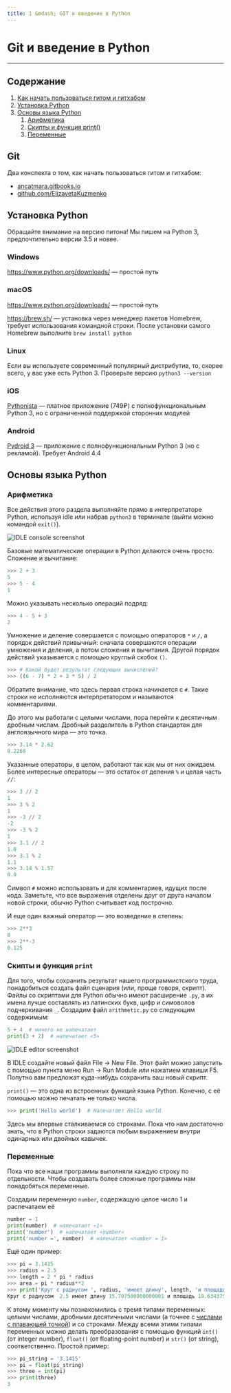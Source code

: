 ```yaml
---
title: 1 &mdash; GIT и введение в Python
---
```


# Git и введение в Python
---

## Содержание

1. [Как начать пользоваться гитом и гитхабом](#git)
2. [Установка Python](#установка-python)
3. [Основы языка Python](#основы-языка-python)
    1. [Арифметика](#арифметика)
    2. [Скипты и функция print()](#скипты-и-функция-print)
    3. [Переменные](#переменные)


<!-- ====================================================================== -->


## Git

Два конспекта о том, как начать пользоваться гитом и гитхабом:

* [ancatmara.gitbooks.io](https://ancatmara.gitbooks.io/digital-literacy/chapter1.html)
* [github.com/ElizavetaKuzmenko](https://github.com/ElizavetaKuzmenko/Programming-and-computer-instruments/wiki/%D0%A1%D0%B5%D0%BC%D0%B8%D0%BD%D0%B0%D1%80-1:-GIT)


<!-- ====================================================================== -->


## Установка Python

Обращайте внимание на версию питона! Мы пишем на Python 3, предпочтительно версии 3.5 и новее.

### Windows

<https://www.python.org/downloads/> — простой путь

### macOS

<https://www.python.org/downloads/> — простой путь

<https://brew.sh/> — установка через менеджер пакетов Homebrew, требует использования командной строки.
После установки самого Homebrew выполните `brew install python`

### Linux

Если вы используете современный популярный дистрибутив, то, скорее всего, у вас уже есть Python 3.
Проверьте версию `python3 --version`

### iOS

[Pythonista](https://itunes.apple.com/ru/app/pythonista-3/id1085978097) — платное приложение (749₽) с полнофункциональным Python 3, но с ограниченной поддержкой сторонних модулей

### Android

[Pydroid 3](https://play.google.com/store/apps/details?id=ru.iiec.pydroid3) — приложение с полнофункциональным Python 3 (но с рекламой). Требует Android 4.4


<!-- ====================================================================== -->


## Основы языка Python

### Арифметика

Все действия этого раздела выполняйте прямо в интерпретаторе Python, используя idle или набрав `python3` в терминале (выйти можно командой `exit()`).

![IDLE console screenshot](/img/01/idle_console.png)

Базовые математические операции в Python делаются очень просто. Сложение и вычитание:

```python
>>> 2 + 3
5
>>> 5 - 4
1
```

Можно указывать несколько операций подряд:

```python
>>> 4 - 5 + 3
2
```

Умножение и деление совершается с помощью операторов `*` и `/`, а порядок действий привычный: сначала совершаются операции умножения и деления, а потом сложения и вычитания. Другой порядок действий указывается с помощью круглый скобок `()`.

```python
>>> # Какой будет результат следующих вычислений?
>>> ((6 - 7) * 2 + 3 * 5) / 2
```

Обратите внимание, что здесь первая строка начинается с `#`. Такие строки не исполняются интерпретатором и называются комментариями.

До этого мы работали с целыми числами, пора перейти к десятичным дробным числам. Дробный разделитель в Python стандартен для англоязычного мира — это точка.

```python
>>> 3.14 * 2.62
8.2268
```

Указанные операторы, в целом, работают так как мы от них ожидаем. Более интересные операторы — это остаток от деления `%` и целая часть `//`:

```python
>>> 3 // 2
1
>>> 3 % 2
1
>>> -3 // 2
-2
>>> -3 % 2
1
>>> 3.1 // 2
1.0
>>> 3.1 % 2
1.1
>>> 3.14 % 1.57
0.0
```

Символ `#` можно использовать и для комментариев, идущих после кода. Заметьте, что все выражения отделены друг от друга началом новой строки, обычно Python считывает код построчно.

И еще один важный оператор — это возведение в степень:

```python
>>> 2**3
8
>>> 2**-3
0.125
```

### Скипты и функция `print`

Для того, чтобы сохранить результат нашего программистского труда, понадобиться создать файл сценария (или, проще говоря, скрипт).
Файлы со скриптами для Python обычно имеют расширение `.py`, а их имена лучше составлять из латинских букв, цифр и симоволов подчеркивания `_`.
Создадим файл `arithmetic.py` со следующим содержимым:

```python
5 + 4  # ничего не напечатает
print(3 + 2)  # напечатает «5»
```

![IDLE editor screenshot](/img/01/idle_editor.png)

В IDLE создайте новый файл File -> New File. Этот файл можно запустить с помощью пункта меню Run -> Run Module или нажатием клавиши F5. Попутно вам предложат куда-нибудь сохранить ваш новый скрипт.

`print()` — это одна из встроенных функций языка Python. Конечно, с её помощью можно печатать не только числа.

```python
>>> print('Hello world')  # Напечатает Hello world
```

Здесь мы впервые сталкиваемся со строками. Пока что нам достаточно знать, что в Python строки задаются любым выражением внутри одинарных или двойных кавычек.


### Переменные

Пока что все наши программы выполняли каждую строку по отдельности. Чтобы создавать более сложные программы нам понадобяться переменные.

Создадим переменную `number`, содержащую целое число 1 и распечатаем её

```python
number = 1
print(number)  # напечатает «1»
print('number')  # напечатает «number»
print('number =', number)  # напечатает «number = 1»
```

Ещё один пример:

```python
>>> pi = 3.1415
>>> radius = 2.5
>>> length = 2 * pi * radius
>>> area = pi * radius**2
>>> print('Круг с радиусом ', radius, 'имеет длину', length, 'и площадь', area)
Круг с радиусом  2.5 имеет длину 15.707500000000001 и площадь 19.634375000000002
```

К этому моменту мы познакомились с тремя типами переменных: целыми числами, дробными десятичными числами (а точнее с [числами с плавающей точкой](https://ru.wikipedia.org/wiki/Число_с_плавающей_запятой)) и со строками.
Между всеми этими типами переменных можно делать преобразования с помощью функций `int()` (от integer number), `float()` (от floating-point number) и `str()` (от string), соответственно. Простой пример:

```python
>>> pi_string = '3.1415'
>>> pi = float(pi_string)
>>> three = int(pi)
>>> print(three)
3
```
